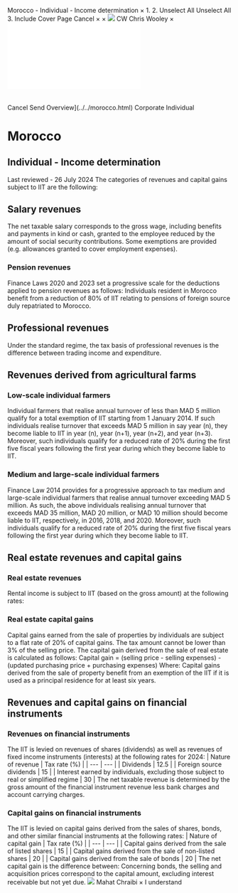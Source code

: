 Morocco - Individual - Income determination
×
1.
2.
Unselect All
Unselect All
3.
Include Cover Page
Cancel
×
×
![](../../-/media/world-wide-tax-summaries/attachments/global---chris-wooley.ashx%3Frev=ac5e5f3223b34096b1afc2a6009c7320&revision=ac5e5f32-23b3-4096-b1af-c2a6009c7320&hash=859B7ADC84DC2CBEC9760E9E6EE7DE6D0A8BFCDF)
CW
Chris Wooley
×
![](income-determination.html)
######
Cancel
Send
Overview](../../morocco.html)
Corporate
Individual
# Morocco
## Individual - Income determination
Last reviewed - 26 July 2024
The categories of revenues and capital gains subject to IIT are the following:
## Salary revenues
The net taxable salary corresponds to the gross wage, including benefits and payments in kind or cash, granted to the employee reduced by the amount of social security contributions.
Some exemptions are provided (e.g. allowances granted to cover employment expenses).
### Pension revenues
Finance Laws 2020 and 2023 set a progressive scale for the deductions applied to pension revenues as follows:
Individuals resident in Morocco benefit from a reduction of 80% of IIT relating to pensions of foreign source duly repatriated to Morocco.
## Professional revenues
Under the standard regime, the tax basis of professional revenues is the difference between trading income and expenditure.
## Revenues derived from agricultural farms
### Low-scale individual farmers
Individual farmers that realise annual turnover of less than MAD 5 million qualify for a total exemption of IIT starting from 1 January 2014. If such individuals realise turnover that exceeds MAD 5 million in say year (n), they become liable to IIT in year (n), year (n+1), year (n+2), and year (n+3).
Moreover, such individuals qualify for a reduced rate of 20% during the first five fiscal years following the first year during which they become liable to IIT.
### Medium and large-scale individual farmers
Finance Law 2014 provides for a progressive approach to tax medium and large-scale individual farmers that realise annual turnover exceeding MAD 5 million.
As such, the above individuals realising annual turnover that exceeds MAD 35 million, MAD 20 million, or MAD 10 million should become liable to IIT, respectively, in 2016, 2018, and 2020.
Moreover, such individuals qualify for a reduced rate of 20% during the first five fiscal years following the first year during which they become liable to IIT.
## Real estate revenues and capital gains
### Real estate revenues
Rental income is subject to IIT (based on the gross amount) at the following rates:
### Real estate capital gains
Capital gains earned from the sale of properties by individuals are subject to a flat rate of 20% of capital gains. The tax amount cannot be lower than 3% of the selling price.
The capital gain derived from the sale of real estate is calculated as follows:
Capital gain = (selling price - selling expenses) - (updated purchasing price + purchasing expenses)
Where:
Capital gains derived from the sale of property benefit from an exemption of the IIT if it is used as a principal residence for at least six years.
## Revenues and capital gains on financial instruments
### Revenues on financial instruments
The IIT is levied on revenues of shares (dividends) as well as revenues of fixed income instruments (interests) at the following rates for 2024:
| Nature of revenue | Tax rate (%) |
| --- | --- |
| Dividends | 12.5 |
| Foreign source dividends | 15 |
| Interest earned by individuals, excluding those subject to real or simplified regime | 30 |
The net taxable revenue is determined by the gross amount of the financial instrument revenue less bank charges and account carrying charges.
### Capital gains on financial instruments
The IIT is levied on capital gains derived from the sales of shares, bonds, and other similar financial instruments at the following rates:
| Nature of capital gain | Tax rate (%) |
| --- | --- |
| Capital gains derived from the sale of listed shares | 15 |
| Capital gains derived from the sale of non-listed shares | 20 |
| Capital gains derived from the sale of bonds | 20 |
The net capital gain is the difference between:
Concerning bonds, the selling and acquisition prices correspond to the capital amount, excluding interest receivable but not yet due.
![](../../-/media/world-wide-tax-summaries/moroccomahat-chraibithumbnailimagepng20240726080007248.ashx%3Frev=92b69444ecc04e3183da26d0b15f4fc1&revision=92b69444-ecc0-4e31-83da-26d0b15f4fc1&hash=5A90476A023DE5535D3C58910C240FE11DC3023E)
Mahat Chraibi
×
I understand